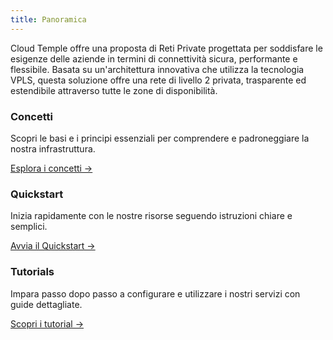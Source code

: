 ```yaml
---
title: Panoramica
---
```


Cloud Temple offre una proposta di Reti Private progettata per soddisfare le esigenze delle aziende in termini di connettività sicura, performante e flessibile. Basata su un'architettura innovativa che utilizza la tecnologia VPLS, questa soluzione offre una rete di livello 2 privata, trasparente ed estendibile attraverso tutte le zone di disponibilità.

<div class="card-grid">
  <div class="card">
    <h3>Concetti</h3>
    <p>Scopri le basi e i principi essenziali per comprendere e padroneggiare la nostra infrastruttura.</p>
    <a href="./private_network/concepts" class="card-link">Esplora i concetti &rarr;</a>
  </div>
  <div class="card">
    <h3>Quickstart</h3>
    <p>Inizia rapidamente con le nostre risorse seguendo istruzioni chiare e semplici.</p>
    <a href="./private_network/quickstart" class="card-link">Avvia il Quickstart &rarr;</a>
  </div>
  <div class="card">
    <h3>Tutorials</h3>
    <p>Impara passo dopo passo a configurare e utilizzare i nostri servizi con guide dettagliate.</p>
    <a href="./private_network/tutorials" class="card-link">Scopri i tutorial &rarr;</a>
  </div>
</div>
